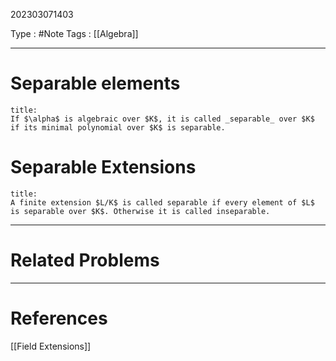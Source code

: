202303071403

Type : #Note
Tags : [[Algebra]]

---
# Separable elements
```ad-note
title:
If $\alpha$ is algebraic over $K$, it is called _separable_ over $K$ if its minimal polynomial over $K$ is separable.
```

# Separable Extensions
```ad-note
title:
A finite extension $L/K$ is called separable if every element of $L$ is separable over $K$. Otherwise it is called inseparable.
```

---
# Related Problems

---
# References
[[Field Extensions]]